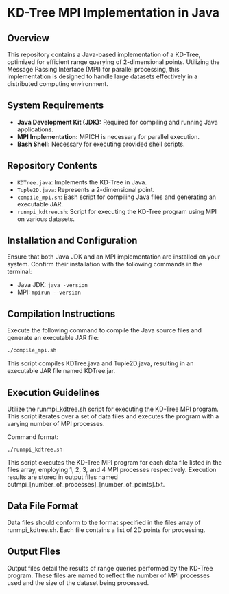 # KD-Tree MPI Implementation in Java

## Overview
This repository contains a Java-based implementation of a KD-Tree, optimized for efficient range querying of 2-dimensional points. Utilizing the Message Passing Interface (MPI) for parallel processing, this implementation is designed to handle large datasets effectively in a distributed computing environment.

## System Requirements
- **Java Development Kit (JDK):** Required for compiling and running Java applications.
- **MPI Implementation:** MPICH is necessary for parallel execution.
- **Bash Shell:** Necessary for executing provided shell scripts.

## Repository Contents
- `KDTree.java`: Implements the KD-Tree in Java.
- `Tuple2D.java`: Represents a 2-dimensional point.
- `compile_mpi.sh`: Bash script for compiling Java files and generating an executable JAR.
- `runmpi_kdtree.sh`: Script for executing the KD-Tree program using MPI on various datasets.

## Installation and Configuration
Ensure that both Java JDK and an MPI implementation are installed on your system. Confirm their installation with the following commands in the terminal:
- Java JDK: `java -version`
- MPI: `mpirun --version`


## Compilation Instructions
Execute the following command to compile the Java source files and generate an executable JAR file:

```bash
./compile_mpi.sh
```

This script compiles KDTree.java and Tuple2D.java, resulting in an executable JAR file named KDTree.jar.

## Execution Guidelines
Utilize the runmpi_kdtree.sh script for executing the KD-Tree MPI program. This script iterates over a set of data files and executes the program with a varying number of MPI processes.

Command format:
```
./runmpi_kdtree.sh
```
This script executes the KD-Tree MPI program for each data file listed in the files array, employing 1, 2, 3, and 4 MPI processes respectively. Execution results are stored in output files named outmpi_[number_of_processes]_[number_of_points].txt.

## Data File Format
Data files should conform to the format specified in the files array of runmpi_kdtree.sh. Each file contains a list of 2D points for processing.

## Output Files
Output files detail the results of range queries performed by the KD-Tree program. These files are named to reflect the number of MPI processes used and the size of the dataset being processed.



